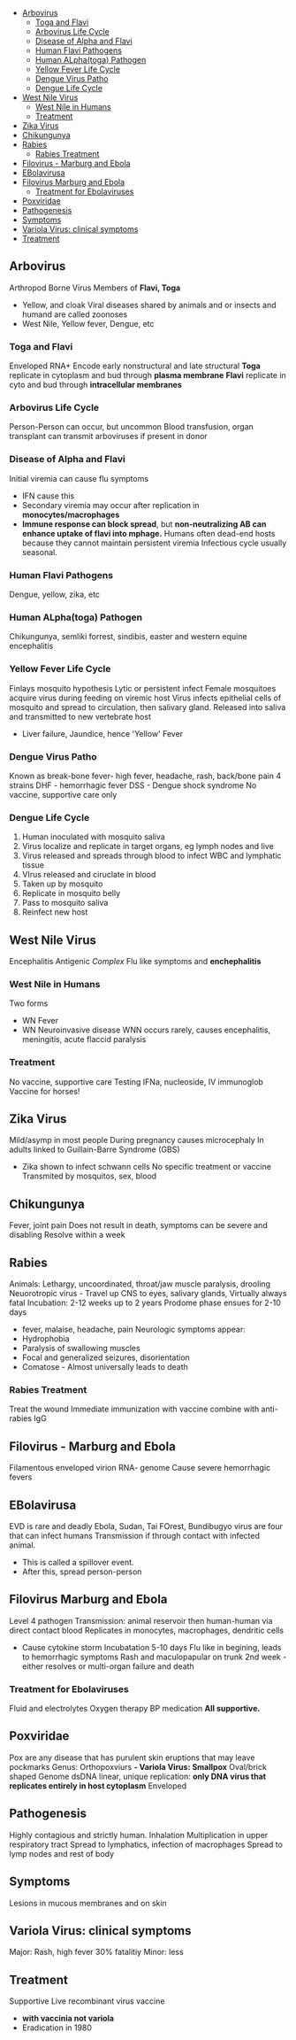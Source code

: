 - [Arbovirus](#arbovirus)
  - [Toga and Flavi](#toga-and-flavi)
  - [Arbovirus Life Cycle](#arbovirus-life-cycle)
  - [Disease of Alpha and Flavi](#disease-of-alpha-and-flavi)
  - [Human Flavi Pathogens](#human-flavi-pathogens)
  - [Human ALpha(toga) Pathogen](#human-alphatoga-pathogen)
  - [Yellow Fever Life Cycle](#yellow-fever-life-cycle)
  - [Dengue Virus Patho](#dengue-virus-patho)
  - [Dengue Life Cycle](#dengue-life-cycle)
- [West Nile Virus](#west-nile-virus)
  - [West Nile in Humans](#west-nile-in-humans)
  - [Treatment](#treatment)
- [Zika Virus](#zika-virus)
- [Chikungunya](#chikungunya)
- [Rabies](#rabies)
  - [Rabies Treatment](#rabies-treatment)
- [Filovirus - Marburg and Ebola](#filovirus---marburg-and-ebola)
- [EBolavirusa](#ebolavirusa)
- [Filovirus Marburg and Ebola](#filovirus-marburg-and-ebola)
  - [Treatment for Ebolaviruses](#treatment-for-ebolaviruses)
- [Poxviridae](#poxviridae)
- [Pathogenesis](#pathogenesis)
- [Symptoms](#symptoms)
- [Variola Virus: clinical symptoms](#variola-virus-clinical-symptoms)
- [Treatment](#treatment-1)
## Arbovirus
Arthropod Borne Virus
Members of **Flavi, Toga**
- Yellow, and cloak 
Viral diseases shared by animals and or insects and humand are called zoonoses
- West Nile, Yellow fever, Dengue, etc
### Toga and Flavi
Enveloped RNA+
Encode early nonstructural and late structural
**Toga** replicate in cytoplasm and bud through **plasma membrane**
**Flavi** replicate in cyto and bud through **intracellular membranes**
### Arbovirus Life Cycle
Person-Person can occur, but uncommon
Blood transfusion, organ transplant can transmit arboviruses if present in donor
### Disease of Alpha and Flavi
Initial viremia can cause flu symptoms
- IFN cause this
- Secondary viremia may occur after replication in **monocytes/macrophages**
- **Immune response can block spread**, but **non-neutralizing AB can enhance uptake of flavi into mphage.**
Humans often dead-end hosts because they cannot maintain persistent viremia
Infectious cycle usually seasonal.
### Human Flavi Pathogens
Dengue, yellow, zika, etc
### Human ALpha(toga) Pathogen
Chikungunya, semliki forrest, sindibis, easter and western equine encephalitis
### Yellow Fever Life Cycle
Finlays mosquito hypothesis
Lytic or persistent infect
Female mosquitoes acquire virus during feeding on viremic host
Virus infects epithelial cells of mosquito and spread to circulation, then salivary gland. Released into saliva and transmitted to new vertebrate host
- Liver failure, Jaundice, hence 'Yellow' Fever
### Dengue Virus Patho
Known as break-bone fever- high fever, headache, rash, back/bone pain
4 strains
DHF - hemorrhagic fever
DSS - Dengue shock syndrome
No vaccine, supportive care only
### Dengue Life Cycle
1. Human inoculated with mosquito saliva
2. Virus localize and replicate in target organs, eg lymph nodes and live
3. Virus released and spreads through blood to infect WBC and lymphatic tissue
4. VIrus released and ciruclate in blood
5. Taken up by mosquito
6. Replicate in mosquito belly
7. Pass to mosquito saliva
8. Reinfect new host
## West Nile Virus
Encephalitis Antigenic *Complex*
Flu like symptoms and **enchephalitis**
### West Nile in Humans
Two forms
- WN Fever
- WN Neuroinvasive disease
WNN occurs rarely, causes encephalitis, meningitis, acute flaccid paralysis
### Treatment
No vaccine, supportive care
Testing IFNa, nucleoside, IV immunoglob
Vaccine for horses!
## Zika Virus
Mild/asymp in most people
During pregnancy causes microcephaly
In adults linked to Guillain-Barre Syndrome (GBS)
- Zika shown to infect schwann cells
No specific treatment or vaccine
Transmited by mosquitos, sex, blood
## Chikungunya
Fever, joint pain
Does not result in death, symptoms can be severe and disabling
Resolve within a week
## Rabies
Animals: Lethargy, uncoordinated, throat/jaw muscle paralysis, drooling
Neuorotropic virus - Travel up CNS to eyes, salivary glands, 
Virtually always fatal
Incubation: 2-12 weeks up to 2 years
Prodome phase ensues for 2-10 days
- fever, malaise, headache, pain
Neurologic symptoms appear:
- Hydrophobia
- Paralysis of swallowing muscles
- Focal and generalized seizures, disorientation
- Comatose - Almost universally leads to death
### Rabies Treatment
Treat the wound
Immediate immunization with vaccine combine with anti-rabies IgG
## Filovirus - Marburg and Ebola
Filamentous enveloped virion
RNA- genome
Cause severe hemorrhagic fevers
## EBolavirusa
EVD is rare and deadly
Ebola, Sudan, Tai FOrest, Bundibugyo virus are four that can infect humans
Transmission if through contact with infected animal. 
- This is called a spillover event.
- After this, spread person-person
## Filovirus Marburg and Ebola
Level 4 pathogen
Transmission: animal reservoir then human-human via direct contact blood
Replicates in monocytes, macrophages, dendritic cells
- Cause cytokine storm
Incubatation 5-10 days
Flu like in begining, leads to hemorrhagic symptoms
Rash and maculopapular on trunk
2nd week - either resolves or multi-organ failure and death
### Treatment for Ebolaviruses
Fluid and electrolytes
Oxygen therapy
BP medication
**All supportive.**
## Poxviridae
Pox are any disease that has purulent skin eruptions that may leave pockmarks
Genus: Orthopoxviurs
**- Variola Virus: Smallpox**
Oval/brick shaped
Genome dsDNA linear, unique replication: **only DNA virus that replicates entirely in host cytoplasm**
Enveloped
## Pathogenesis
Highly contagious and strictly human.
Inhalation
Multiplication in upper respiratory tract
Spread to lymphatics, infection of macrophages
Spread to lymp nodes and rest of body
## Symptoms
Lesions in mucous membranes and on skin
## Variola Virus: clinical symptoms
Major: Rash, high fever 30% fatalitiy
Minor: less
## Treatment
Supportive
Live recombinant virus vaccine
- **with vaccinia not variola**
- Eradication in 1980




